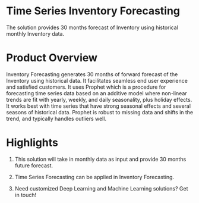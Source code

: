 # Time Series Inventory Forecasting
The solution provides 30 months forecast of Inventory using historical monthly Inventory data.

# Product Overview
Inventory Forecasting generates 30 months of forward forecast of the Inventory using historical data. It facilitates seamless end user experience and satisfied customers. It uses Prophet which is a procedure for forecasting time series data based on an additive model where non-linear trends are fit with yearly, weekly, and daily seasonality, plus holiday effects. It works best with time series that have strong seasonal effects and several seasons of historical data. Prophet is robust to missing data and shifts in the trend, and typically handles outliers well.

# Highlights
1. This solution will take in monthly data as input and provide 30 months future forecast.

2. Time Series Forecasting can be applied in Inventory Forecasting.

3. Need customized Deep Learning and Machine Learning solutions? Get in touch!
